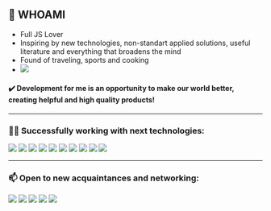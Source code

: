 ## 👋  WHOAMI

- Full JS Lover
- Inspiring by new technologies, non-standart applied solutions, useful literature and everything that broadens the mind
- Found of traveling, sports and cooking
- [<img src="https://img.shields.io/badge/Writing music-FF3300?style=flat-square&logo=SoundCloud&logoColor=white"/>](https://soundcloud.com/sun_rhythms)
#### ✔️ Development for me is an opportunity to make our world better, creating helpful and high quality products!
---

### 👨‍💻 Successfully working with next technologies:
<img src="https://img.shields.io/badge/HTML5-343434?style=for-the-badge&logo=HTML5&logoColor=E34F26"/>  <img src="https://img.shields.io/badge/CSS3-343434?style=for-the-badge&logo=CSS3&logoColor=1572B6"/>  <img src="https://img.shields.io/badge/JavaScript-343434?style=for-the-badge&logo=JavaScript&logoColor=F7DF1E"/>  <img src="https://img.shields.io/badge/React-343434?style=for-the-badge&logo=React&logoColor=61DAFB"/> <img src="https://img.shields.io/badge/Redux-343434?style=for-the-badge&logo=Redux&logoColor=764ABC"/> <img src="https://img.shields.io/badge/ReactRouter-343434?style=for-the-badge&logo=ReactRouter&logoColor=CA4245"/> <img src="https://img.shields.io/badge/TypeScript-343434?style=for-the-badge&logo=TypeScript&logoColor=3178C6"/> <img src="https://img.shields.io/badge/Ionic-343434?style=for-the-badge&logo=Ionic&logoColor=3880FF"/> <img src="https://img.shields.io/badge/MUI-343434?style=for-the-badge&logo=MUI&logoColor=007FFF"/> <img src="https://img.shields.io/badge/Next.js-000000?style=for-the-badge&logo=Next.js&logoColor=007FFF"/>

---

### 📫 Open to new acquaintances and networking:
[<img src="https://img.shields.io/badge/Telegram-26A5E4?style=for-the-badge&logo=Telegram&logoColor=white"/>](https://t.me/anton_777_7)  [<img src="https://img.shields.io/badge/LinkedIn-0A66C2?style=for-the-badge&logo=LinkedIn&logoColor=white"/>](https://www.linkedin.com/in/anton-antuskov-714139260/)  [<img src="https://img.shields.io/badge/Facebook-1877F2?style=for-the-badge&logo=Facebook&logoColor=white"/>](https://www.facebook.com/sunrhythmss)  [<img src="https://img.shields.io/badge/Stack Overflow-F58025?style=for-the-badge&logo=Stack Overflow&logoColor=white"/>](https://stackoverflow.com/users/20886939/sun-rhythms) [<img src="https://img.shields.io/badge/antuskov.anton@gmail.com-EA4335?style=for-the-badge&logo=Mail.Ru&logoColor=white"/>](mailto:antuskov.anton@gmail.com)
